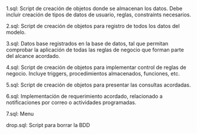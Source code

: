 1.sql: Script de creación de objetos donde se almacenan los datos. Debe incluir creación de tipos de datos de usuario, reglas, constraints necesarios.

2.sql: Script de creación de objetos para registro de todos los datos del modelo.

3.sql: Datos base registrados en la base de datos, tal que permitan comprobar la aplicación de todas las reglas de negocio que forman parte del alcance acordado.

4.sql: Script de creación de objetos para implementar control de reglas de negocio. Incluye triggers, procedimientos almacenados, funciones, etc.

5.sql: Script de creación de objetos para presentar las consultas acordadas.

6.sql: Implementación de requerimiento acordado, relacionado a notificaciones por correo o actividades programadas.

7.sql: Menu

drop.sql: Script para borrar la BDD
